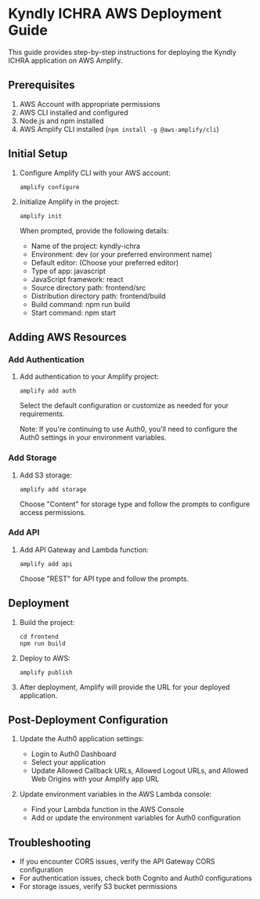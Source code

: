 # Kyndly ICHRA AWS Deployment Guide

This guide provides step-by-step instructions for deploying the Kyndly ICHRA application on AWS Amplify.

## Prerequisites

1. AWS Account with appropriate permissions
2. AWS CLI installed and configured
3. Node.js and npm installed
4. AWS Amplify CLI installed (`npm install -g @aws-amplify/cli`)

## Initial Setup

1. Configure Amplify CLI with your AWS account:
   ```
   amplify configure
   ```

2. Initialize Amplify in the project:
   ```
   amplify init
   ```
   When prompted, provide the following details:
   - Name of the project: kyndly-ichra
   - Environment: dev (or your preferred environment name)
   - Default editor: (Choose your preferred editor)
   - Type of app: javascript
   - JavaScript framework: react
   - Source directory path: frontend/src
   - Distribution directory path: frontend/build
   - Build command: npm run build
   - Start command: npm start

## Adding AWS Resources

### Add Authentication

1. Add authentication to your Amplify project:
   ```
   amplify add auth
   ```
   Select the default configuration or customize as needed for your requirements. 
   
   Note: If you're continuing to use Auth0, you'll need to configure the Auth0 settings in your environment variables.

### Add Storage

1. Add S3 storage:
   ```
   amplify add storage
   ```
   Choose "Content" for storage type and follow the prompts to configure access permissions.

### Add API

1. Add API Gateway and Lambda function:
   ```
   amplify add api
   ```
   Choose "REST" for API type and follow the prompts.

## Deployment

1. Build the project:
   ```
   cd frontend
   npm run build
   ```

2. Deploy to AWS:
   ```
   amplify publish
   ```

3. After deployment, Amplify will provide the URL for your deployed application.

## Post-Deployment Configuration

1. Update the Auth0 application settings:
   - Login to Auth0 Dashboard
   - Select your application
   - Update Allowed Callback URLs, Allowed Logout URLs, and Allowed Web Origins with your Amplify app URL

2. Update environment variables in the AWS Lambda console:
   - Find your Lambda function in the AWS Console
   - Add or update the environment variables for Auth0 configuration

## Troubleshooting

- If you encounter CORS issues, verify the API Gateway CORS configuration
- For authentication issues, check both Cognito and Auth0 configurations
- For storage issues, verify S3 bucket permissions 